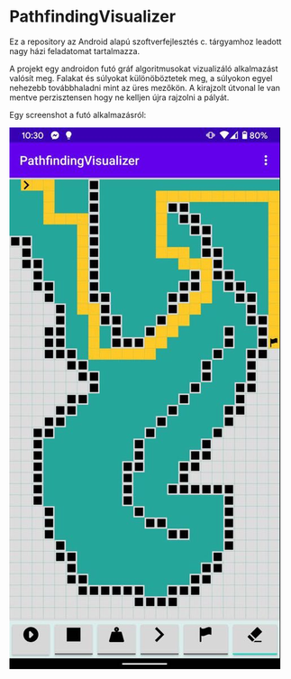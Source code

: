 # PathfindingVisualizer

Ez a repository az Android alapú szoftverfejlesztés c. tárgyamhoz leadott nagy házi feladatomat tartalmazza. 

A projekt egy androidon futó gráf algoritmusokat vizualizáló alkalmazást valósít meg. Falakat és súlyokat különöböztetek meg, a súlyokon egyel nehezebb továbbhaladni mint az üres mezőkön.
A kirajzolt útvonal le van mentve perzisztensen hogy ne kelljen újra rajzolni a pályát. 

Egy screenshot a futó alkalmazásról:

<img src="screenshot.jpg"></img>
